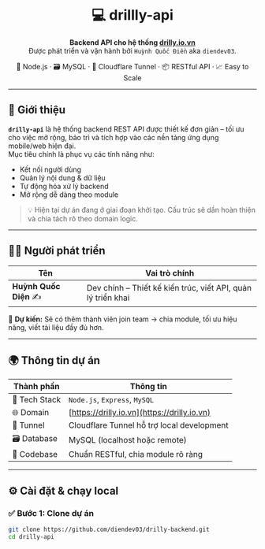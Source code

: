 <h1 align="center">💻 drillly-api</h1>

<p align="center">
  <strong>Backend API cho hệ thống <a href="https://drilly.io.vn" target="_blank">drilly.io.vn</a></strong><br>
  Được phát triển và vận hành bởi <code>Huỳnh Quốc Điền</code> aka <code>diendev03</code>.
</p>

<p align="center">
  🚀 Node.js · 🗃️ MySQL · 🔐 Cloudflare Tunnel · 📦 RESTful API · 📈 Easy to Scale
</p>

---

## 🧠 Giới thiệu

**`drilly-api`** là hệ thống backend REST API được thiết kế đơn giản – tối ưu cho việc mở rộng, bảo trì và tích hợp vào các nền tảng ứng dụng mobile/web hiện đại.  
Mục tiêu chính là phục vụ các tính năng như:

- Kết nối người dùng
- Quản lý nội dung & dữ liệu
- Tự động hóa xử lý backend
- Mở rộng dễ dàng theo module

> 💡 Hiện tại dự án đang ở giai đoạn khởi tạo. Cấu trúc sẽ dần hoàn thiện và chia tách rõ theo domain logic.

---

## 👨‍💻 Người phát triển

| Tên                    | Vai trò chính                                                  |
|------------------------|----------------------------------------------------------------|
| **Huỳnh Quốc Diện** ✍️ | Dev chính – Thiết kế kiến trúc, viết API, quản lý triển khai |

📌 **Dự kiến:** Sẽ có thêm thành viên join team → chia module, tối ưu hiệu năng, viết tài liệu đầy đủ hơn.

---
 
## 🌍 Thông tin dự án

| Thành phần       | Thông tin                                          |
|------------------|----------------------------------------------------|
| 🧠 Tech Stack     | `Node.js`, `Express`, `MySQL`                      |
| 🌐 Domain        | [https://drilly.io.vn](https://drilly.io.vn)       |
| 🔐 Tunnel        | Cloudflare Tunnel hỗ trợ local development         |
| 🗃️ Database      | MySQL (localhost hoặc remote)                      |
| 📁 Codebase      | Chuẩn RESTful, chia module rõ ràng                 |

---

## ⚙️ Cài đặt & chạy local

### ✅ Bước 1: Clone dự án
```bash
git clone https://github.com/diendev03/drilly-backend.git
cd drilly-api